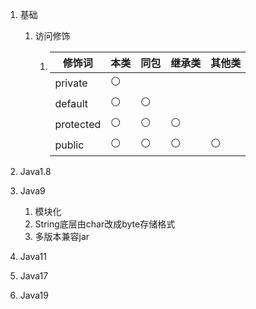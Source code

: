 1. 基础

   1. 访问修饰

      1. | 修饰词    | 本类 | 同包 | 继承类 | 其他类 |
         | --------- | ---- | ---- | ------ | ------ |
         | private   | ⚪    |      |        |        |
         | default   | ⚪    | ⚪    |        |        |
         | protected | ⚪    | ⚪    | ⚪      |        |
         | public    | ⚪    | ⚪    | ⚪      | ⚪      |

2. Java1.8

3. Java9

   1. 模块化
   2. String底层由char改成byte存储格式
   3. 多版本兼容jar

4. Java11

5. Java17

6. Java19